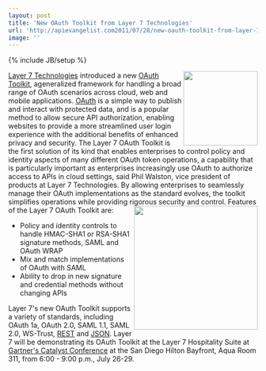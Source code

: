```yaml
---
layout: post
title: 'New OAuth Toolkit from Layer 7 Technologies'
url: 'http://apievangelist.com2011/07/28/new-oauth-toolkit-from-layer-7-technologies/'
image: ''
---
```

{% include JB/setup %}
<a title="OAuth" href="http://www.apievangelist.com/ecosystem-building-blocks-detail.php?Building_Block_ID=184"><img src="http://kinlane-productions.s3.amazonaws.com/OAuth.png"  width="150" align="right" /></a><a title="Layer 7 Technologies" href="http://www.layer7tech.com/">Layer 7 Technologies</a> introduced a new <a title="OAuth Toolkit" href="http://www.layer7tech.com/products/oauth-toolkit">OAuth Toolkit</a>, ageneralized framework for handling a broad range of OAuth scenarios across cloud, web and mobile applications.
<a title="OAuth" href="http://www.apievangelist.com/ecosystem-building-blocks-detail.php?Building_Block_ID=184">OAuth</a> is a simple way to publish and interact with protected data, and is a popular method to allow secure API authorization, enabling websites to provide a more streamlined user login experience with the additional benefits of enhanced privacy and security.
The Layer 7 OAuth Toolkit is the first solution of its kind that enables enterprises to control policy and identity aspects of many different OAuth token operations, a capability that is particularly important as enterprises increasingly use OAuth to authorize access to APIs in cloud settings, said Phil Walston, vice president of products at Layer 7 Technologies. By allowing enterprises to seamlessly manage their OAuth implementations as the standard evolves, the toolkit simplifies operations while providing rigorous security and control.<a title="Layer 7 Technologies" href="http://www.layer7tech.com/"><img src="http://kinlane-productions.s3.amazonaws.com/api-service-providers/layer7-logo.png"  width="250" align="right" /></a>
Features of the Layer 7 OAuth Toolkit are:
<ul >
     <li>Policy and identity controls to handle HMAC-SHA1 or RSA-SHA1 signature methods, SAML and OAuth WRAP
     </li>
     <li>Mix and match implementations of OAuth with SAML
     </li>
     <li>Ability to drop in new signature and credential methods without changing APIs
     </li>
</ul>Layer 7's new OAuth Toolkit supports a variety of standards, including OAuth 1a, OAuth 2.0, SAML 1.1, SAML 2.0, WS-Trust, <a title="REST" href="http://www.apievangelist.com/ecosystem-building-blocks-detail.php?Building_Block_ID=196">REST</a> and <a title="JSON" href="http://blog.apievangelist.com/2011/01/27/api-technology-json/">JSON</a>.
Layer 7 will be demonstrating its OAuth Toolkit at the Layer 7 Hospitality Suite at <a title="Gartners Catalyst Conference" href="http://www.gartner.com/technology/summits/na/catalyst/">Gartner's Catalyst Conference</a> at the San Diego Hilton Bayfront, Aqua Room 311, from 6:00 - 9:00 p.m., July 26-29.
